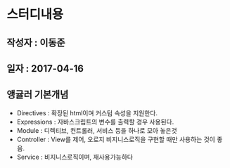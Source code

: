 # 스터디내용
## 작성자 : 이동준
## 일자 : 2017-04-16
## 앵귤러 기본개념
- Directives : 확장된 html이며 커스텀 속성을 지원한다.
- Expressions : 자바스크립트의 변수를 출력할 경우 사용된다.
- Module : 디렉티브, 컨트롤러, 서비스 등을 하나로 모아 놓은것
- Controller : View를 제어, 오로지 비지니스로직을 구현할 때만 사용하는 것이 좋음.
- Service : 비지니스로직이며, 재사용가능하다
